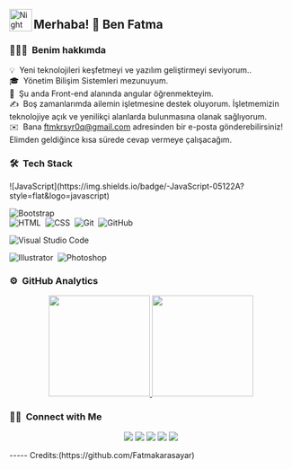 
<img alt="Night Coding" src="./assets/Hand%20Wave.gif" width='40' align="left"/><h2>Merhaba! 👋 Ben Fatma</h2>

<!-- ## 👋 &nbsp;Merhaba! Ben Fatma-->

### 👨🏻‍💻 &nbsp;Benim hakkımda

💡 &nbsp;Yeni teknolojileri keşfetmeyi ve yazılım geliştirmeyi seviyorum..\
🎓 &nbsp;Yönetim Bilişim Sistemleri mezunuyum.\
🌱 &nbsp;Şu anda Front-end alanında angular öğrenmekteyim.\
✍️ &nbsp;Boş zamanlarımda ailemin işletmesine destek oluyorum. İşletmemizin teknolojiye açık ve yenilikçi alanlarda bulunmasına olanak sağlıyorum.\
✉️ &nbsp;Bana ftmkrsyr0q@gmail.com adresinden bir e-posta gönderebilirsiniz! Elimden geldiğince kısa sürede cevap vermeye çalışacağım.


<!-- <img alt="Night Coding" src="https://raw.githubusercontent.com/AVS1508/AVS1508/master/assets/Night-Coding.gif" align="right"/> -->

### 🛠 &nbsp;Tech Stack
<!-- 
![Python](https://img.shields.io/badge/-Python-05122A?style=flat&logo=python)&nbsp; -->![JavaScript](https://img.shields.io/badge/-JavaScript-05122A?style=flat&logo=javascript)&nbsp;
<!-- ![Java](https://img.shields.io/badge/-Java-05122A?style=flat&logo=Java&logoColor=FFA518)&nbsp; -->
<!-- ![C](https://img.shields.io/badge/-C-05122A?style=flat&logo=C&logoColor=A8B9CC)&nbsp; -->
<!-- ![C++](https://img.shields.io/badge/-C++-05122A?style=flat&logo=C%2B%2B&logoColor=00599C)&nbsp;
![R (Statistics)](https://img.shields.io/badge/-R-05122A?style=flat&logo=R&logoColor=276DC3)\
![React](https://img.shields.io/badge/-React-05122A?style=flat&logo=react)&nbsp;
![Node.js](https://img.shields.io/badge/-Node.js-05122A?style=flat&logo=node.js)&nbsp;
![Django](https://img.shields.io/badge/-Django-05122A?style=flat&logo=django&logoColor=092E20)&nbsp;
![Flask](https://img.shields.io/badge/-Flask-05122A?style=flat&logo=flask)&nbsp; -->
![Bootstrap](https://img.shields.io/badge/-Bootstrap-05122A?style=flat&logo=bootstrap&logoColor=563D7C)\
![HTML](https://img.shields.io/badge/-HTML-05122A?style=flat&logo=HTML5)&nbsp;
![CSS](https://img.shields.io/badge/-CSS-05122A?style=flat&logo=CSS3&logoColor=1572B6)&nbsp;
![Git](https://img.shields.io/badge/-Git-05122A?style=flat&logo=git)&nbsp;
![GitHub](https://img.shields.io/badge/-GitHub-05122A?style=flat&logo=github)&nbsp;
<!-- ![Markdown](https://img.shields.io/badge/-Markdown-05122A?style=flat&logo=markdown)\ -->
![Visual Studio Code](https://img.shields.io/badge/-Visual%20Studio%20Code-05122A?style=flat&logo=visual-studio-code&logoColor=007ACC)&nbsp;
<!-- ![RStudio](https://img.shields.io/badge/-RStudio-05122A?style=flat&logo=rstudio)&nbsp;
![Eclipse](https://img.shields.io/badge/-Eclipse-05122A?style=flat&logo=eclipse-ide&logoColor=2C2255)\ -->
![Illustrator](https://img.shields.io/badge/-Illustrator-05122A?style=flat&logo=adobe-illustrator)&nbsp;
![Photoshop](https://img.shields.io/badge/-Photoshop-05122A?style=flat&logo=adobe-photoshop)&nbsp;
<!-- ![InDesign](https://img.shields.io/badge/-InDesign-05122A?style=flat&logo=adobe-indesign) -->

### ⚙️ &nbsp;GitHub Analytics

<p align="center">
<a href="https://github.com/Fatmakarasayar">  
  <img height="180em" src="https://github-readme-stats-eight-theta.vercel.app/api?username=fatmakarasayar&show_icons=true&theme=algolia&include_all_commits=true&count_private=true"/>
  <img height="180em" src="https://github-readme-stats-eight-theta.vercel.app/api/top-langs/?username=fatmakarasayar&layout=compact&langs_count=8&theme=algolia"/>
</a>
</p>

### 🤝🏻 &nbsp;Connect with Me

<p align="center">
<!-- <a href="https://www.adityavsingh.com"><img src="https://img.shields.io/badge/-adityavsingh.com-3423A6?style=flat&logo=Google-Chrome&logoColor=white"/></a> --> 
<a href="https://linkedin.com/in/Fatmakarasayar"><img src="https://img.shields.io/badge/fatma-karasayar-0077B5?style=flat&logo=Linkedin&logoColor=white"/></a>
<a href="mailto:ftmkrsyr0q@gmail.com"><img src="https://img.shields.io/badge/-ftmkrsyr0q@gmail.com-D14836?style=flat&logo=Gmail&logoColor=white"/></a>
<a href="https://instagram.com/fatmakarasayar"><img src="https://img.shields.io/badge/-@fatmakarasayar-E4405F?style=flat&logo=Instagram&logoColor=white"/></a>
<a href="https://facebook.com/fatmakarasayar"><img src="https://img.shields.io/badge/-@fatmakarasayar-1877F2?style=flat&logo=Facebook&logoColor=white"/></a>
<a href="https://medium.com/@ftmkrsyr0q"><img src="https://img.shields.io/badge/-@ftmkrsyr0q-1877F3?style=flat&logo=Medium&logoColor=white"/></a>
<!-- <a href="https://www.pinterest.ca/AVS1508"><img src="https://img.shields.io/badge/-@AVS1508-BD081C?style=flat&logo=Pinterest&logoColor=white"/></a> -->
<!-- <a href="https://www.behance.net/AVS1508"><img src="https://img.shields.io/badge/-@AVS1508-1769FF?style=flat&logo=Behance&logoColor=white"/></a> -->
</p>
-----
Credits:(https://github.com/Fatmakarasayar)
